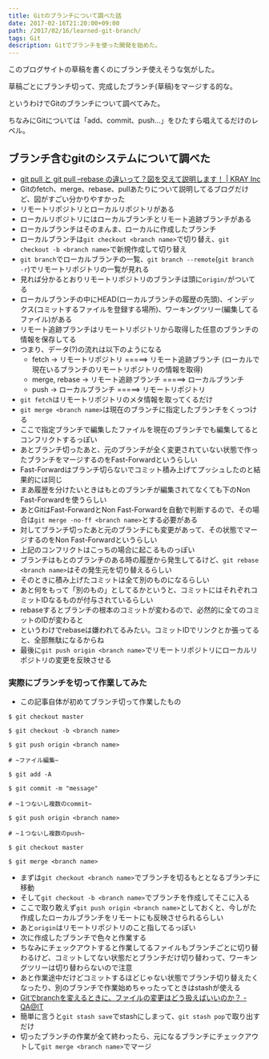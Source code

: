 ```yaml
---
title: Gitのブランチについて調べた話
date: 2017-02-16T21:20:00+09:00
path: /2017/02/16/learned-git-branch/
tags: Git
description: Gitでブランチを使った開発を始めた。
---
```



このブログサイトの草稿を書くのにブランチ使えそうな気がした。

草稿ごとにブランチ切って、完成したブランチ(草稿)をマージする的な。

というわけでGitのブランチについて調べてみた。

ちなみにGitについては「add、commit、push...」をひたすら唱えてるだけのレベル。



## ブランチ含むgitのシステムについて調べた
- [git pull と git pull &#8211;rebase の違いって？図を交えて説明します！ | KRAY Inc](http://kray.jp/blog/git-pull-rebase/)
- Gitのfetch、merge、rebase、pullあたりについて説明してるブログだけど、図がすごい分かりやすかった
- リモートリポジトリとローカルリポジトリがある
- ローカルリポジトリにはローカルブランチとリモート追跡ブランチがある
- ローカルブランチはそのまんま、ローカルに作成したブランチ
- ローカルブランチは```git checkout <branch name>```で切り替え、```git checkout -b <branch name>```で新規作成して切り替え
- ```git branch```でローカルブランチの一覧、```git branch --remote```(```git branch -r```)でリモートリポジトリの一覧が見れる
- 見れば分かるとおりリモートリポジトリのブランチは頭に```origin/```がついてる
- ローカルブランチの中にHEAD(ローカルブランチの履歴の先頭)、インデックス(コミットするファイルを登録する場所)、ワーキングツリー(編集してるファイル)がある
- リモート追跡ブランチはリモートリポジトリから取得した任意のブランチの情報を保存してる
- つまり、データ(?)の流れは以下のようになる
  - fetch         -> リモートリポジトリ   =====> リモート追跡ブランチ
    (ローカルで現在いるブランチのリモートリポジトリの情報を取得)
  - merge, rebase -> リモート追跡ブランチ =====> ローカルブランチ
  - push          -> ローカルブランチ     =====> リモートリポジトリ
- ```git fetch```はリモートリポジトリのメタ情報を取ってくるだけ
- ```git merge <branch name>```は現在のブランチに指定したブランチをくっつける
- ここで指定ブランチで編集したファイルを現在のブランチでも編集してるとコンフリクトするっぽい
- あとブランチ切ったあと、元のブランチが全く変更されていない状態で作ったブランチをマージするのをFast-Forwardというらしい
- Fast-Forwardはブランチ切らないでコミット積み上げてプッシュしたのと結果的には同じ
- まあ履歴を分けたいときはもとのブランチが編集されてなくても下のNon Fast-Forwardを使うらしい
- あとGitはFast-ForwardとNon Fast-Forwardを自動で判断するので、その場合は```git merge -no-ff <branch name>```とする必要がある
- 対してブランチ切ったあと元のブランチにも変更があって、その状態でマージするのをNon Fast-Forwardというらしい
- 上記のコンフリクトはこっちの場合に起こるものっぽい
- ブランチはもとのブランチのある時の履歴から発生してるけど、```git rebase <branch name>```はその発生元を切り替えるらしい
- そのときに積み上げたコミットは全て別のものになるらしい
- あと何をもって「別のもの」としてるかというと、コミットにはそれぞれコミットIDなるものが付与されているらしい
- rebaseするとブランチの根本のコミットが変わるので、必然的に全てのコミットのIDが変わると
- というわけでrebaseは嫌われてるみたい。コミットIDでリンクとか張ってると、全部無駄になるからね
- 最後に```git push origin <branch name>```でリモートリポジトリにローカルリポジトリの変更を反映させる




### 実際にブランチを切って作業してみた
- この記事自体が初めてブランチ切って作業したもの
```
$ git checkout master

$ git checkout -b <branch name>

$ git push origin <branch name>

# ~ファイル編集~

$ git add -A

$ git commit -m "message"

# ~１つないし複数のcommit~

$ git push origin <branch name>

# ~１つないし複数のpush~

$ git checkout master

$ git merge <branch name>
```
- まずは```git checkout <branch name>```でブランチを切るもととなるブランチに移動
- そして```git checkout -b <branch name>```でブランチを作成してそこに入る
- ここで取り敢えず```git push origin <branch name>```としておくと、今しがた作成したローカルブランチをリモートにも反映させられるらしい
- あと```origin```はリモートリポジトリのこと指してるっぽい
- 次に作成したブランチで色々と作業する
- ちなみにチェックアウトすると作業してるファイルもブランチごとに切り替わるけど、コミットしてない状態だとブランチだけ切り替わって、ワーキングツリーは切り替わらないので注意
- あと作業途中だけどコミットするほどじゃない状態でブランチ切り替えたくなったり、別のブランチで作業始めちゃったってときはstashが使える
- [Gitでbranchを変えるときに、ファイルの変更はどう扱えばいいのか？ - QA@IT](http://qa.atmarkit.co.jp/q/3186)
- 簡単に言うと```git stash save```でstashにしまって、```git stash pop```で取り出すだけ
- 切ったブランチの作業が全て終わったら、元になるブランチにチェックアウトして```git merge <branch name>```でマージ

